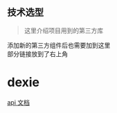 ## 技术选型

> 这里介绍项目用到的第三方库

添加新的第三方组件后也需要加到这里  
部分链接放到了右上角

# dexie

[api 文档](https://dexie.org/docs/API-Reference)
